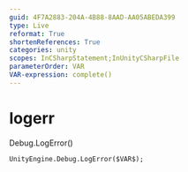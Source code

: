 ```yaml
---
guid: 4F7A2883-204A-4B88-8AAD-AA05ABEDA399
type: Live
reformat: True
shortenReferences: True
categories: unity
scopes: InCSharpStatement;InUnityCSharpFile
parameterOrder: VAR
VAR-expression: complete()
---
```


# logerr

Debug.LogError()

```
UnityEngine.Debug.LogError($VAR$);
```

